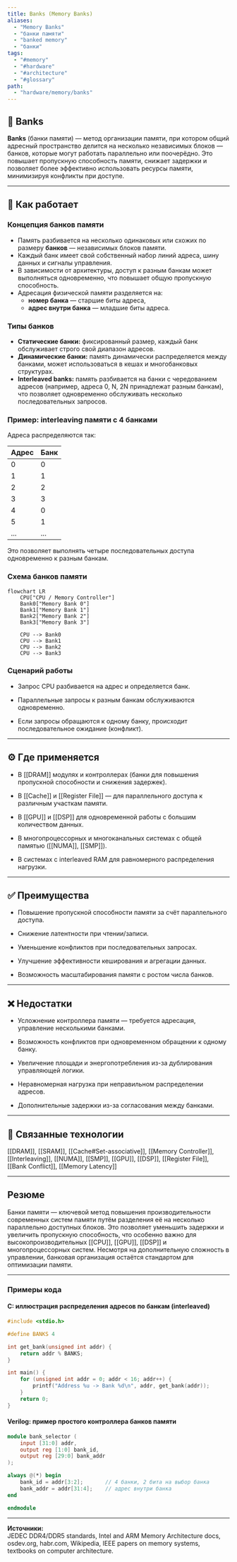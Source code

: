 ```yaml
---
title: Banks (Memory Banks)
aliases:
  - "Memory Banks"
  - "банки памяти"
  - "banked memory"
  - "банки"
tags:
  - "#memory"
  - "#hardware"
  - "#architecture"
  - "#glossary"
path:
  - "hardware/memory/banks"
---
```


## 📌 Banks

**Banks** (банки памяти) — метод организации памяти, при котором общий адресный пространство делится на несколько независимых блоков — банков, которые могут работать параллельно или поочерёдно. Это повышает пропускную способность памяти, снижает задержки и позволяет более эффективно использовать ресурсы памяти, минимизируя конфликты при доступе.

---

## 🧠 Как работает

### Концепция банков памяти

- Память разбивается на несколько одинаковых или схожих по размеру **банков** — независимых блоков памяти.
- Каждый банк имеет свой собственный набор линий адреса, шину данных и сигналы управления.
- В зависимости от архитектуры, доступ к разным банкам может выполняться одновременно, что повышает общую пропускную способность.
- Адресация физической памяти разделяется на:
  - **номер банка** — старшие биты адреса,
  - **адрес внутри банка** — младшие биты адреса.

### Типы банков

- **Статические банки:** фиксированный размер, каждый банк обслуживает строго свой диапазон адресов.
- **Динамические банки:** память динамически распределяется между банками, может использоваться в кешах и многобанковых структурах.
- **Interleaved banks:** память разбивается на банки с чередованием адресов (например, адреса 0, N, 2N принадлежат разным банкам), что позволяет одновременно обслуживать несколько последовательных запросов.

### Пример: interleaving памяти с 4 банками

Адреса распределяются так:

| Адрес | Банк |
|-------|------|
| 0     | 0    |
| 1     | 1    |
| 2     | 2    |
| 3     | 3    |
| 4     | 0    |
| 5     | 1    |
| ...   | ...  |

Это позволяет выполнять четыре последовательных доступа одновременно к разным банкам.

### Схема банков памяти

```mermaid
flowchart LR
    CPU["CPU / Memory Controller"]
    Bank0["Memory Bank 0"]
    Bank1["Memory Bank 1"]
    Bank2["Memory Bank 2"]
    Bank3["Memory Bank 3"]

    CPU --> Bank0
    CPU --> Bank1
    CPU --> Bank2
    CPU --> Bank3
````

### Сценарий работы

- Запрос CPU разбивается на адрес и определяется банк.
    
- Параллельные запросы к разным банкам обслуживаются одновременно.
    
- Если запросы обращаются к одному банку, происходит последовательное ожидание (конфликт).
    

---

## ⚙️ Где применяется

- В [[DRAM]] модулях и контроллерах (банки для повышения пропускной способности и снижения задержек).
    
- В [[Cache]] и [[Register File]] — для параллельного доступа к различным участкам памяти.
    
- В [[GPU]] и [[DSP]] для одновременной работы с большим количеством данных.
    
- В многопроцессорных и многоканальных системах с общей памятью ([[NUMA]], [[SMP]]).
    
- В системах с interleaved RAM для равномерного распределения нагрузки.
    

---

## ✅ Преимущества

- Повышение пропускной способности памяти за счёт параллельного доступа.
    
- Снижение латентности при чтении/записи.
    
- Уменьшение конфликтов при последовательных запросах.
    
- Улучшение эффективности кеширования и агрегации данных.
    
- Возможность масштабирования памяти с ростом числа банков.
    

---

## ❌ Недостатки

- Усложнение контроллера памяти — требуется адресация, управление несколькими банками.
    
- Возможность конфликтов при одновременном обращении к одному банку.
    
- Увеличение площади и энергопотребления из-за дублирования управляющей логики.
    
- Неравномерная нагрузка при неправильном распределении адресов.
    
- Дополнительные задержки из-за согласования между банками.
    

---

## 🔗 Связанные технологии

[[DRAM]], [[SRAM]], [[Cache#Set-associative]], [[Memory Controller]], [[Interleaving]], [[NUMA]], [[SMP]], [[GPU]], [[DSP]], [[Register File]], [[Bank Conflict]], [[Memory Latency]]

---

## Резюме

Банки памяти — ключевой метод повышения производительности современных систем памяти путём разделения её на несколько параллельно доступных блоков. Это позволяет уменьшить задержки и увеличить пропускную способность, что особенно важно для высокопроизводительных [[CPU]], [[GPU]], [[DSP]] и многопроцессорных систем. Несмотря на дополнительную сложность в управлении, банковая организация остаётся стандартом для оптимизации памяти.

---

### Примеры кода

#### C: иллюстрация распределения адресов по банкам (interleaved)

```c
#include <stdio.h>

#define BANKS 4

int get_bank(unsigned int addr) {
    return addr % BANKS;
}

int main() {
    for (unsigned int addr = 0; addr < 16; addr++) {
        printf("Address %u -> Bank %d\n", addr, get_bank(addr));
    }
    return 0;
}
```

#### Verilog: пример простого контроллера банков памяти

```verilog
module bank_selector (
    input [31:0] addr,
    output reg [1:0] bank_id,
    output reg [29:0] bank_addr
);

always @(*) begin
    bank_id = addr[3:2];       // 4 банки, 2 бита на выбор банка
    bank_addr = addr[31:4];    // адрес внутри банка
end

endmodule
```

---

**Источники:**  
JEDEC DDR4/DDR5 standards, Intel and ARM Memory Architecture docs, osdev.org, habr.com, Wikipedia, IEEE papers on memory systems, textbooks on computer architecture.